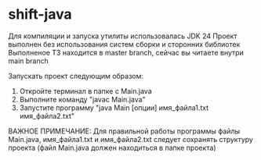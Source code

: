 # shift-java
Для компиляции и запуска утилиты использовалась JDK 24
Проект выполнен без использования систем сборки и сторонних библиотек
Выполненое ТЗ находится в master branch, сейчас вы читаете внутри main branch

Запускать проект следующим образом:
1. Откройте терминал в папке с Main.java  
2. Выполните команду "javac Main.java"
3. Запустите программу "java Main [опции] имя_файла1.txt имя_файла2.txt"

ВАЖНОЕ ПРИМЕЧАНИЕ: Для правильной работы программы файлы Main.java, имя_файла1.txt и имя_файла2.txt следует сохранять структуру проекта (файл Main.java должен находиться в папке проекта)
